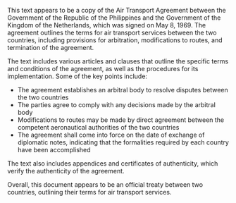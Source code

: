 This text appears to be a copy of the Air Transport Agreement between the Government of the Republic of the Philippines and the Government of the Kingdom of the Netherlands, which was signed on May 8, 1969. The agreement outlines the terms for air transport services between the two countries, including provisions for arbitration, modifications to routes, and termination of the agreement.

The text includes various articles and clauses that outline the specific terms and conditions of the agreement, as well as the procedures for its implementation. Some of the key points include:

* The agreement establishes an arbitral body to resolve disputes between the two countries
* The parties agree to comply with any decisions made by the arbitral body
* Modifications to routes may be made by direct agreement between the competent aeronautical authorities of the two countries
* The agreement shall come into force on the date of exchange of diplomatic notes, indicating that the formalities required by each country have been accomplished

The text also includes appendices and certificates of authenticity, which verify the authenticity of the agreement.

Overall, this document appears to be an official treaty between two countries, outlining their terms for air transport services.